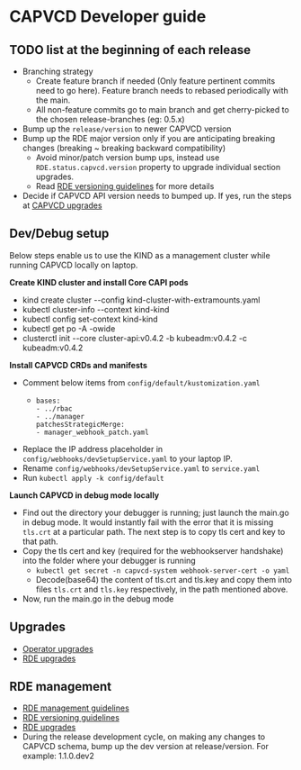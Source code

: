 # CAPVCD Developer guide

## TODO list at the beginning of each release
* Branching strategy 
  * Create feature branch if needed (Only feature pertinent commits need to go here). Feature branch needs to rebased periodically with the main.
  * All non-feature commits go to main branch and get cherry-picked to the chosen release-branches (eg: 0.5.x)  
* Bump up the `release/version` to newer CAPVCD version
* Bump up the RDE major version only if you are anticipating breaking changes (breaking ~ breaking backward compatibility)
  * Avoid minor/patch version bump ups, instead use `RDE.status.capvcd.version` property to upgrade individual section upgrades.
  * Read [RDE versioning guidelines](https://confluence.eng.vmware.com/display/VCD/RDE+upgrade+management+across+CAPVCD%2C+VKP%2C+CSI%2C+CPI#RDEupgrademanagementacrossCAPVCD,VKP,CSI,CPI-RDEversioningguidelines) for more details 
* Decide if CAPVCD API version needs to bumped up. If yes, run the steps at [CAPVCD upgrades](https://confluence.eng.vmware.com/display/VCD/CAPVCD+upgrades)

## Dev/Debug setup
Below steps enable us to use the KIND as a management cluster while running CAPVCD locally on laptop.

**Create KIND cluster and install Core CAPI pods**
* kind create cluster --config kind-cluster-with-extramounts.yaml
* kubectl cluster-info --context kind-kind
* kubectl config set-context kind-kind
* kubectl get po -A -owide
* clusterctl init --core cluster-api:v0.4.2 -b kubeadm:v0.4.2 -c kubeadm:v0.4.2

**Install CAPVCD CRDs and manifests**  
* Comment below items from `config/default/kustomization.yaml`
  * ``` 
    bases:
    - ../rbac
    - ../manager
    patchesStrategicMerge:
    - manager_webhook_patch.yaml
    ```
* Replace the IP address placeholder in `config/webhooks/devSetupService.yaml` to your laptop IP.
* Rename `config/webhooks/devSetupService.yaml` to `service.yaml`
* Run `kubectl apply -k config/default`

**Launch CAPVCD in debug mode locally**
* Find out the directory your debugger is running; just launch the main.go in debug mode. It would instantly fail with the 
  error that it is missing `tls.crt` at a particular path. The next step is to copy tls cert and key to that path.
* Copy the tls cert and key (required for the webhookserver handshake) into the folder where your debugger is running
  * `kubectl get secret -n capvcd-system webhook-server-cert -o yaml`
  * Decode(base64) the content of tls.crt and tls.key and copy them into files `tls.crt` and `tls.key` respectively, in the path mentioned above.
* Now, run the main.go in the debug mode

## Upgrades
* [Operator upgrades](https://confluence.eng.vmware.com/display/VCD/CAPVCD+upgrades)
* [RDE upgrades](https://confluence.eng.vmware.com/display/VCD/RDE+upgrade+management+across+CAPVCD%2C+VKP%2C+CSI%2C+CPI)

## RDE management

* [RDE management guidelines](https://confluence.eng.vmware.com/display/VCD/RDE+management+guidelines+for+VKP%2C+CAPVCD%2C+CSI%2C+CPI%2C+UI)
* [RDE versioning guidelines](https://confluence.eng.vmware.com/display/VCD/RDE+upgrade+management+across+CAPVCD%2C+VKP%2C+CSI%2C+CPI#RDEupgrademanagementacrossCAPVCD,VKP,CSI,CPI-RDEversioningguidelines)
* [RDE upgrades](https://confluence.eng.vmware.com/display/VCD/RDE+upgrade+management+across+CAPVCD%2C+VKP%2C+CSI%2C+CPI#RDEupgrademanagementacrossCAPVCD,VKP,CSI,CPI-SinglestoredversionofRDE(FINAL))
* During the release development cycle, on making any changes to CAPVCD schema, bump up the dev version at release/version. For example: 1.1.0.dev2








